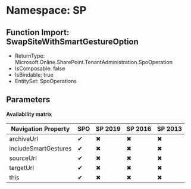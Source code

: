 # Namespace: SP

## Function Import: SwapSiteWithSmartGestureOption

- ReturnType: Microsoft.Online.SharePoint.TenantAdministration.SpoOperation
- IsComposable: false
- IsBindable: true
- EntitySet: SpoOperations

## Parameters

**Availability matrix**

Navigation Property | SPO | SP 2019 | SP 2016 | SP 2013
----------|-----|---------|---------|--------
archiveUrl | ✔ | ✖ | ✖ | ✖
includeSmartGestures | ✔ | ✖ | ✖ | ✖
sourceUrl | ✔ | ✖ | ✖ | ✖
targetUrl | ✔ | ✖ | ✖ | ✖
this | ✔ | ✖ | ✖ | ✖

